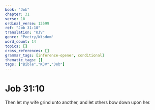 ```yaml
---
book: "Job"
chapter: 31
verse: 10
ordinal_verse: 13599
ref: "Job 31:10"
translation: "KJV"
genre: "Poetry/Wisdom"
word_count: 14
topics: []
cross_references: []
grammar_tags: [inference-opener, conditional]
thematic_tags: []
tags: ["Bible","KJV","Job"]
---
```


# Job 31:10

Then let my wife grind unto another, and let others bow down upon her.
